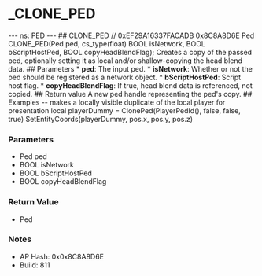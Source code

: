 # _CLONE_PED

--- ns: PED --- ## CLONE_PED  // 0xEF29A16337FACADB 0x8C8A8D6E Ped CLONE_PED(Ped ped, cs_type(float) BOOL isNetwork, BOOL bScriptHostPed, BOOL copyHeadBlendFlag);  Creates a copy of the passed ped, optionally setting it as local and/or shallow-copying the head blend data.  ## Parameters * **ped**: The input ped. * **isNetwork**: Whether or not the ped should be registered as a network object. * **bScriptHostPed**: Script host flag. * **copyHeadBlendFlag**: If true, head blend data is referenced, not copied.  ## Return value A new ped handle representing the ped's copy.  ## Examples -- makes a locally visible duplicate of the local player for presentation local playerDummy = ClonePed(PlayerPedId(), false, false, true) SetEntityCoords(playerDummy, pos.x, pos.y, pos.z)

### Parameters
* Ped ped
* BOOL isNetwork
* BOOL bScriptHostPed
* BOOL copyHeadBlendFlag

### Return Value
* Ped

### Notes
* AP Hash: 0x0x8C8A8D6E
* Build: 811

